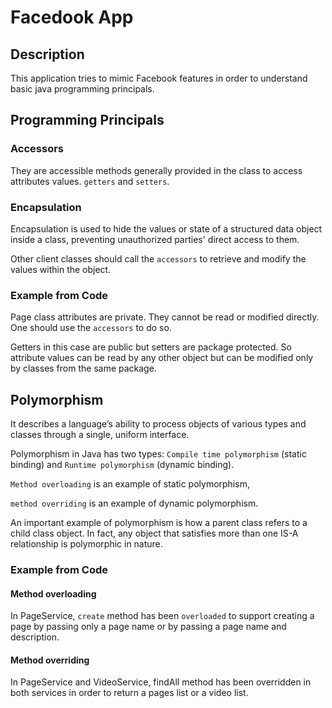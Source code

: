 # Facedook App

## Description
This application tries to mimic Facebook features in order to understand basic java programming principals.

## Programming Principals
### Accessors
They are accessible methods generally provided in the class to access attributes values. `getters` and `setters`.

### Encapsulation
Encapsulation is used to hide the values or state of a structured data object inside a class, preventing unauthorized parties' direct access to them.
 
Other client classes should call the `accessors` to retrieve and modify the values within the object.
### Example from Code
Page class attributes are private. They cannot be read or modified directly. One should use the `accessors` to do so.

Getters in this case are public but setters are package protected. So attribute values can be read by any other object but can be modified only by classes from the same package.
## Polymorphism
It describes a language’s ability to process objects of various types and classes through a single, uniform interface.

Polymorphism in Java has two types: `Compile time polymorphism` (static binding) and `Runtime polymorphism` (dynamic binding). 

`Method overloading` is an example of static polymorphism, 

`method overriding` is an example of dynamic polymorphism.

An important example of polymorphism is how a parent class refers to a child class object.  In fact, any object that satisfies more than one IS-A relationship is polymorphic in nature.

### Example from Code
#### Method overloading
In PageService, `create` method has been `overloaded` to support creating a page by passing only a page name or by passing a page name and description.
#### Method overriding
In PageService and VideoService, findAll method has been overridden in both services in order to return a pages list or a video list.